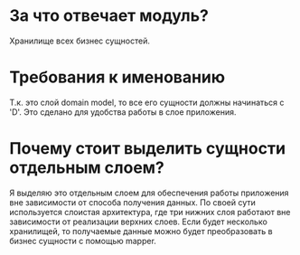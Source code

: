 # За что отвечает модуль?

Хранилище всех бизнес сущностей.

# Требования к именованию

Т.к. это слой domain model, то все его сущности должны начинаться с 'D'. Это сделано для удобства работы в слое приложения.

# Почему стоит выделить сущности отдельным слоем?

Я выделяю это отдельным слоем для обеспечения работы приложения вне зависимости от способа получения данных. По своей сути используется слоистая архитектура, где три нижних слоя работают вне зависимости от реализации верхних слоев. Если будет несколько хранилищей, то получаемые данные можно будет преобразовать в бизнес сущности с помощью mapper.